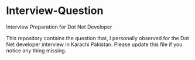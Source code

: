 # Interview-Question
Interview Preparation for Dot Net Developer

This repository contains the question that,
I personally observed for the Dot Net developer interview in Karachi Pakistan.
Please update this file if you notice any thing missing.
